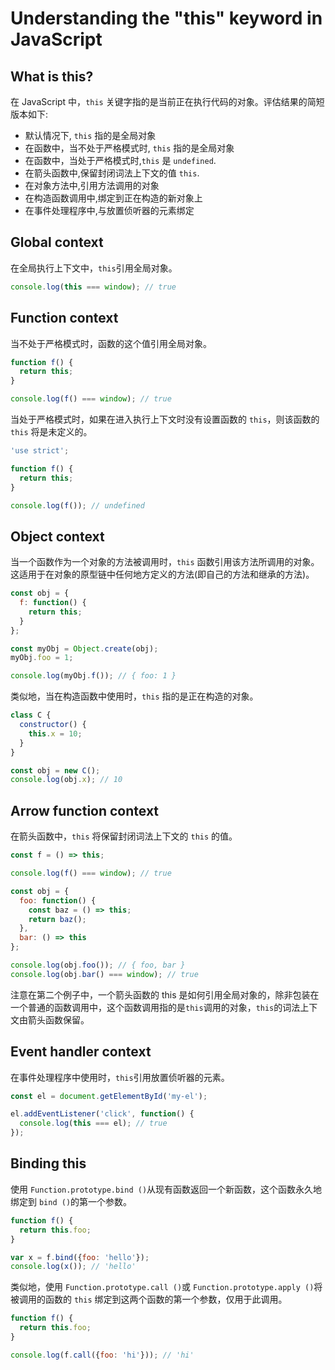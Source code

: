 # Understanding the "this" keyword in JavaScript

## What is this?

在 JavaScript 中，`this` 关键字指的是当前正在执行代码的对象。评估结果的简短版本如下:

- 默认情况下, `this` 指的是全局对象
- 在函数中，当不处于严格模式时, `this` 指的是全局对象
- 在函数中，当处于严格模式时,`this` 是 `undefined`.
- 在箭头函数中,保留封闭词法上下文的值 `this`.
- 在对象方法中,引用方法调用的对象
- 在构造函数调用中,绑定到正在构造的新对象上
- 在事件处理程序中,与放置侦听器的元素绑定

## Global context

在全局执行上下文中，`this`引用全局对象。

```js
console.log(this === window); // true
```

## Function context

当不处于严格模式时，函数的这个值引用全局对象。

```js
function f() {
  return this;
}

console.log(f() === window); // true
```

当处于严格模式时，如果在进入执行上下文时没有设置函数的 `this`，则该函数的 `this` 将是未定义的。

```js
'use strict';

function f() {
  return this;
}

console.log(f()); // undefined
```

## Object context

当一个函数作为一个对象的方法被调用时，`this` 函数引用该方法所调用的对象。这适用于在对象的原型链中任何地方定义的方法(即自己的方法和继承的方法)。

```js
const obj = {
  f: function() {
    return this;
  }
};

const myObj = Object.create(obj);
myObj.foo = 1;

console.log(myObj.f()); // { foo: 1 }
```

类似地，当在构造函数中使用时，`this` 指的是正在构造的对象。

```js
class C {
  constructor() {
    this.x = 10;
  }
}

const obj = new C();
console.log(obj.x); // 10
```

## Arrow function context

在箭头函数中，`this` 将保留封闭词法上下文的 `this` 的值。

```js
const f = () => this;

console.log(f() === window); // true

const obj = {
  foo: function() {
    const baz = () => this;
    return baz();
  },
  bar: () => this
};

console.log(obj.foo()); // { foo, bar }
console.log(obj.bar() === window); // true
```

注意在第二个例子中，一个箭头函数的 this 是如何引用全局对象的，除非包装在一个普通的函数调用中，这个函数调用指的是`this`调用的对象，`this`的词法上下文由箭头函数保留。

## Event handler context

在事件处理程序中使用时，`this`引用放置侦听器的元素。

```js
const el = document.getElementById('my-el');

el.addEventListener('click', function() {
  console.log(this === el); // true
});
```

## Binding this

使用 `Function.prototype.bind ()`从现有函数返回一个新函数，这个函数永久地绑定到 `bind ()`的第一个参数。

```js
function f() {
  return this.foo;
}

var x = f.bind({foo: 'hello'});
console.log(x()); // 'hello'
```

类似地，使用 `Function.prototype.call ()`或 `Function.prototype.apply ()`将被调用的函数的 `this` 绑定到这两个函数的第一个参数，仅用于此调用。

```js
function f() {
  return this.foo;
}

console.log(f.call({foo: 'hi'})); // 'hi'
```
